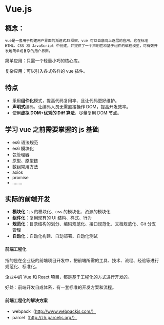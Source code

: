 # Vue.js

## 概念：

`vue是一套用于构建用户界面的渐进式JS框架，vue 可以自底向上逐层的应用。它在标准 HTML、CSS 和 JavaScript 中创建，并提供了一个声明性和基于组件的编程模型，可有效开发地简单或复杂的用户界面。`

简单应用：只需一个轻量小巧的核心库。

复杂应用：可以引入各式各样的 vue 插件。

## 特点

- 采用**组件化**模式，提高代码复用率、且让代码更好维护。
- **声明式**编码，让编码人员无需直接操作 DOM，提高开发效率。
- 使用**虚拟 DOM+优秀的 Diff 算法**，尽量复用 DOM 节点。

## 学习 vue 之前需要掌握的 js 基础

- es6 语法规范
- es6 模块化
- 包管理器
- 原型、原型链
- 数组常用方法
- axios
- promise
- ........

## 实际的前端开发

- **模块化**：js 的模块化、css 的模块化、资源的模块化
- **组件化**：复用现有的 UI 结构、样式、行为
- **规范化**：目录结构的划分、编码规范化、接口规范化、文档规范化、Git 分支管理
- **自动化**：自动化构建、自动部署、自动化测试

### **`前端工程化`**

指的是在企业级的前端项目开发中，把前端所需的工具、技术、流程、经验等进行规范化、标准化。

企业中的 Vue 和 React 项目，都是基于工程化的方式进行开发的。

好处：前端开发自成体系，有一套标准的开发方案和流程。

### **`前端工程化的解决方案`**

- webpack（http://www.webpackjs.com/）
- parcel（http://zh.parceljs.org/）
